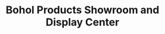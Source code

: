 ---
title: "Bohol Products Showroom and Display Center"
url: /albuquerque/bohol-products-showroom-and-display-center/
shop: gift
---